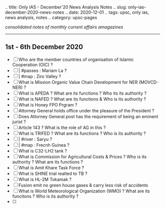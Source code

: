 .. title: Only IAS - December'20 News Analysis Notes
.. slug: only-ias-december-2020-news-notes
.. date: 2020-12-01 
.. tags: upsc, only ias, news analysis, notes
.. category: upsc-pages

*consolidated notes of monthly current affairs amagazines*
<!-- TEASER_END -->

***
## 1st - 6th December 2020
- [ ] Who are the member countries of organisation of Islamic Cooperation (OIC) ? 
- [ ] | #passes : Mariam La ? 
- [ ] | #map : Ziro Valley ? 
- [ ] What is Mission Organic Value Chain Development for NER (MOVCD-NER) ? 
- [ ] What is APEDA ? What are its functions ? Who its its authority ? 
- [ ] What is NAFED ? What are its functions & Who is its authority ? 
- [ ] What is Honey FPO Prgram ? 
- [ ] Attorney General holds office under the pleasure of the President ? 
- [ ] Does Attorney General post has the requirement of being an eminent jurist ? 
- [ ] Article 143 ? What is the role of AG in this ? 
- [ ] What is TRIFED ? What are its functions ? Who is its authority ? 
- [ ] | #river : Saryu ?
- [ ] | #map : Frecnh Guinea ? 
- [ ] What is C32-LH2 tank ? 
- [ ] What is Commission for Agricultural Costs & Prices ? Who is its authority ? What are its functions ?
- [ ] What is Amit Khare Task Force ? 
- [ ] What is SHINE trial realted to TB ?
- [ ] What is HL-2M Tokamak ? 
- [ ] Fusion emit no green house gases & carry less risk of accidents 
- [ ] What is World Meteorological Organization (WMO) ? What are its funcitons ? Who is its authority ? 
- [ ] 